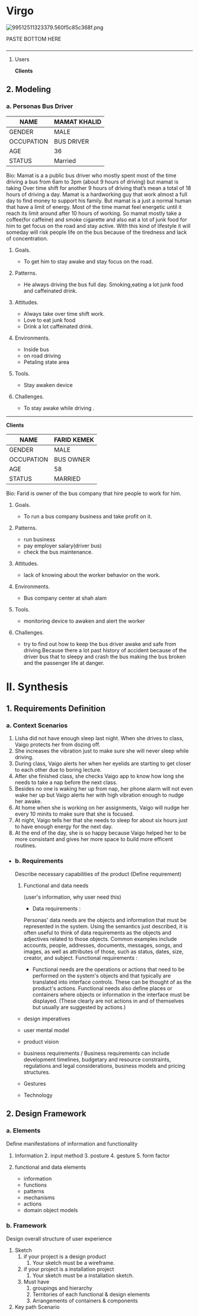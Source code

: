 # Virgo

![99512511323379.560f5c85c368f.png](https://github.com/1601-mma2013/Virgo/blob/master/99512511323379.560f5c85c368f.png)


PASTE BOTTOM HERE
###

------

1. Users


   **Clients**




## 2. Modeling
### a. Personas Bus Driver

| NAME       | MAMAT KHALID |
| ---------- | ------------ |
| GENDER     | MALE         |
| OCCUPATION | BUS DRIVER   |
| AGE        | 36           |
| STATUS     | Married       |

Bio: Mamat is a a public bus driver who mostly spent most of the time driving a bus from 6am to 3pm (about 9 hours of driving) but mamat is taking Over time shift for another 9 hours of driving that’s mean a total of 18 hours of driving a day. Mamat is a hardworking guy that work almost a full day to find money to support his family. But mamat is a just a normal human that have a limit of energy. Most of the time mamat feel energetic until it reach its limit around after 10 hours of working. So mamat mostly take a coffee(for caffeine) and smoke cigarette and also eat a lot of junk food for him to get focus on the road and stay active. With this kind of lifestyle it will someday will risk people life on the bus because of the tiredness and lack of concentration.

1. Goals.
     - To get him to stay awake and stay focus on the road.

2. Patterns. 
     - He always driving the bus full day. Smoking,eating a lot junk food and caffeinated drink.

3. Attitudes.
     - Always take over time shift work.
     - Love to eat junk food
     - Drink a lot caffeinated drink.
  
4. Environments.
     - Inside bus
     - on road driving
     - Petaling state area
     
5. Tools.
     - Stay awaken device
     
6. Challenges.
     - To stay awake while driving . 

------

   **Clients**

| NAME       | FARID KEMEK |
| ---------- | ----------- |
| GENDER     | MALE        |
| OCCUPATION | BUS OWNER   |
| AGE        | 58          |
| STATUS     | MARRIED     |


Bio: Farid is owner of the bus company that hire people to work for him.

1. Goals.
     - To run a bus company business and take profit on it.

2. Patterns.   
     - run business
     - pay employer salary(driver bus)
     - check the bus maintenance.

3. Attitudes.   
     - lack of knowing about the worker behavior on the work.

4. Environments.
     - Bus company center at shah alam

5. Tools.
     - monitoring device to awaken and alert the worker 

6. Challenges.
     - try to find out how to keep the bus driver awake and safe from driving.Because there a lot past history of accident because of the driver bus that to sleepy and crash the bus making the bus broken and the passenger life at danger.


# II. Synthesis
## 1. Requirements Definition
### a. Context Scenarios
1. Lisha did not have enough sleep last night. When she drives to class, Vaigo protects her from dozing off.
2. She increases the vibration just to make sure she will never sleep while driving.
3. During class, Vaigo alerts her when her eyelids are starting to get closer to each other due to boring lecture.
4. After she finished class, she checks Vaigo app to know how long she needs to take a nap before the next class.
5. Besides no one is waking her up from nap, her phone alarm will not even wake her up but Vaigo alerts her with high vibration enough to nudge her awake.
6. At home when she is working on her assignments, Vaigo will nudge her every 10 minits to make sure that she is focused.
7. At night, Vaigo tells her that she needs to sleep for about six hours just to have enough energy for the next day.
8. At the end of the day, she is so happy because Vaigo helped her to be more consistant and gives her more space to build more efficent routines.

- ### b. Requirements

  Describe necessary capabilities of the product (Define requirement)

  1. Functional and data needs

     (user's information, why user need this)
     
     - Data requirements :
     
      Personas' data needs are the objects and information that must be represented in the
      system. Using the semantics just described, it is often useful to think of data requirements
      as the objects and adjectives related to those objects. Common examples include
      accounts, people, addresses, documents, messages, songs, and images, as well as attributes
      of those, such as status, dates, size, creator, and subject.
     Functional requirements :
     
      - Functional needs are the operations or actions that need to be performed on the system's
      objects and that typically are translated into interface controls. These can be thought of
      as the product's actions. Functional needs also define places or containers where objects
      or information in the interface must be displayed. (These clearly are not actions in and of
      themselves but usually are suggested by actions.)

  - design imperatives
  - user mental model
  - product vision
  - business requirements / Business requirements can include development timelines,
    budgetary and resource constraints, regulations and legal considerations, business models
    and pricing structures.
  
  - Gestures
  - Technology

## 2. Design Framework
### a. Elements
Deﬁne manifestations of information and functionality
1. Information
   2. input method
   3. posture
   4. gesture
   5. form factor

2. functional and data elements
   - information
   - functions
   - patterns
   - mechanisms
   - actions
   - domain object models

### b. Framework
Design overall structure of user experience

1. Sketch
   1. if your project is a design product
      1. Your sketch must be a wireframe.
   2. if your project is a installation project
      1. Your sketch must be a installation sketch.
   3. Must have
      1. groupings and hierarchy
      2. Territories of each functional & design elements
      3. Arrangements of containers & components
2. Key path Scenario



